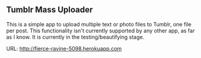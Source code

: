 Tumblr Mass Uploader
--------------------
This is a simple app to upload multiple text or photo files to Tumblr, one file per post. This functionality isn't currently supported by any other app, as far as I know. It is currently in the testing/beautifying stage.

URL: http://fierce-ravine-5098.herokuapp.com
